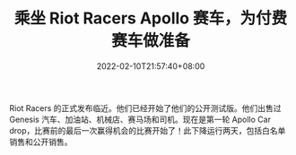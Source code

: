 ﻿---
title: "乘坐 Riot Racers Apollo 赛车，为付费赛车做准备"
date: 2022-02-10T21:57:40+08:00
lastmod: 2022-02-10T16:45:40+08:00
draft: false
authors: ["Sacha"]
description: "Riot Racers 的正式发布临近。他们已经开始了他们的公开测试版。他们出售过 Genesis 汽车、加油站、机械店、赛马场和司机。现在是第一轮 Apollo Car drop，比赛前的最后一次赢得机会的比赛开始了！此下降运行两天，包括白名单销售和公开销售。"
featuredImage: "grab-a-riot-racers-apollo-car-and-prepare-for-paid-racing.png"
tags: ["Strategy Game","策略游戏","Play to Earn"]
categories: ["news"]
news: ["策略游戏"]
weight: 
lightgallery: true
pinned: false
recommend: false
recommend1: false
---

Riot Racers 的正式发布临近。他们已经开始了他们的公开测试版。他们出售过 Genesis 汽车、加油站、机械店、赛马场和司机。现在是第一轮 Apollo Car drop，比赛前的最后一次赢得机会的比赛开始了！此下降运行两天，包括白名单销售和公开销售。

<!--more-->

